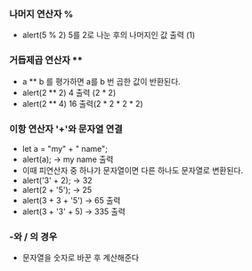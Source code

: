 ### 나머지 연산자 % 
  * alert(5 % 2) 5를 2로 나눈 후의 나머지인 값 출력 (1)

### 거듭제곱 연산자 **
  * a ** b 를 평가하면 a를 b 번 곱한 값이 반환된다.
  * alert(2 ** 2)  4 출력 (2 * 2)
  * alert(2 ** 4)  16 출력(2 * 2 * 2 * 2)

### 이항 연산자 '+'와 문자열 연결
  * let a = "my" + " name";
  * alert(a);  -> my name 출력
  * 이때 피연산자 중 하나가 문자열이면 다른 하나도 문자열로 변환된다.
  * alert('3' + 2); -> 32
  * alert(2 + '5'); -> 25
  * alert(3 + 3 + '5') -> 65 출력
  * alert(3 + '3' + 5) -> 335 출력

### -와 / 의 경우 
  * 문자열을 숫자로 바꾼 후 계산해준다
